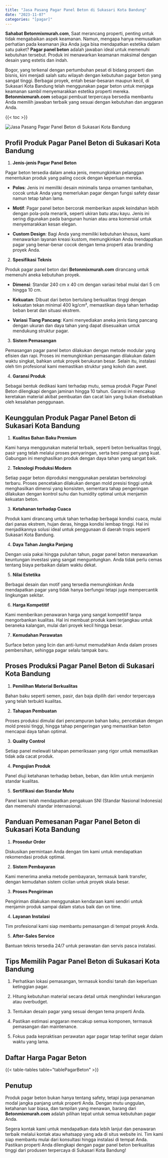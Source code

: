 ```yaml
---
title: "Jasa Pasang Pagar Panel Beton di Sukasari Kota Bandung"
date: "2023-11-07"
categories: "[pagar]"
---
```


**Sahabat Betonmixmurah.com**, Saat merancang properti, penting untuk tidak mengabaikan aspek keamanan. Namun, mengapa hanya memusatkan perhatian pada keamanan jika Anda juga bisa mendapatkan estetika dalam satu paket? **Pagar panel beton** adalah jawaban ideal untuk memenuhi kebutuhan tersebut. Produk ini menawarkan keamanan maksimal dengan desain yang estetis dan indah.  

Bogor, yang terkenal dengan pertumbuhan pesat di bidang properti dan bisnis, kini menjadi salah satu wilayah dengan kebutuhan pagar beton yang sangat tinggi. Berbagai proyek, entah besar-besaran maupun kecil, di Sukasari Kota Bandung telah menggunakan pagar beton untuk menjaga keamanan sambil menyemarakkan estetika properti mereka. **Betonmixmurah.com** sebagai pembuat terpercaya bersedia membantu Anda memilih jawaban terbaik yang sesuai dengan kebutuhan dan anggaran Anda.

{{< toc >}}

![Jasa Pasang Pagar Panel Beton di Sukasari Kota Bandung](/images/pagar/pagar-beton-09.jpg)

## Profil Produk Pagar Panel Beton di Sukasari Kota Bandung

1. **Jenis-jenis Pagar Panel Beton**  

Pagar beton tersedia dalam aneka jenis, memungkinkan pelanggan menentukan produk yang paling cocok dengan keperluan mereka.  

- **Polos**: Jenis ini memiliki desain minimalis tanpa ornamen tambahan, cocok untuk Anda yang memerlukan pagar dengan fungsi safety dasar namun tetap tahan lama.  

- **Motif**: Pagar panel beton bercorak memberikan aspek keindahan lebih dengan pola-pola menarik, seperti ukiran batu atau kayu. Jenis ini sering digunakan pada bangunan hunian atau area komersial untuk menyemarakkan kesan elegan.  

- **Custom Design**: Bagi Anda yang memiliki kebutuhan khusus, kami menawarkan layanan kreasi kustom, memungkinkan Anda mendapatkan pagar yang benar-benar cocok dengan tema properti atau branding proyek Anda.  

2. **Spesifikasi Teknis**  

Produk pagar panel beton dari **Betonmixmurah.com** dirancang untuk memenuhi aneka kebutuhan proyek.  

- **Dimensi**: Standar 240 cm x 40 cm dengan variasi tebal mulai dari 5 cm hingga 10 cm.  

- **Kekuatan**: Dibuat dari beton bertulang berkualitas tinggi dengan kekuatan tekan minimal 400 kg/cm², memastikan daya tahan terhadap beban berat dan situasi ekstrem.  

- **Variasi Tiang Pancang**: Kami menyediakan aneka jenis tiang pancang dengan ukuran dan daya tahan yang dapat disesuaikan untuk mendukung struktur pagar.  

3. **Sistem Pemasangan**  

Pemasangan pagar panel beton dilakukan dengan metode modular yang efisien dan rapi. Proses ini memungkinkan pemasangan dilakukan dalam waktu singkat, bahkan untuk proyek berukuran besar. Selain itu, instalasi oleh tim profesional kami memastikan struktur yang kokoh dan awet.  

4. **Garansi Produk**  

Sebagai bentuk dedikasi kami terhadap mutu, semua produk Pagar Panel Beton dilengkapi dengan jaminan hingga 10 tahun. Garansi ini mencakup keretakan material akibat pembuatan dan cacat lain yang bukan disebabkan oleh kesalahan penggunaan.

## Keunggulan Produk Pagar Panel Beton di Sukasari Kota Bandung 

1. **Kualitas Bahan Baku Premium**  

Kami hanya menggunakan material terbaik, seperti beton berkualitas tinggi, pasir yang telah melalui proses penyaringan, serta besi penguat yang kuat. Gabungan ini menghasilkan produk dengan daya tahan yang sangat baik.  

2. **Teknologi Produksi Modern**  

Setiap pagar beton diproduksi menggunakan peralatan berteknologi terbaru. Proses pencetakan dilakukan dengan mold presisi tinggi untuk menghasilkan dimensi yang konsisten, sementara tahap pengeringan dilakukan dengan kontrol suhu dan humidity optimal untuk menjamin kekuatan beton.  

3. **Ketahanan terhadap Cuaca**  

Produk kami dirancang untuk tahan terhadap berbagai kondisi cuaca, mulai dari panas ekstrem, hujan deras, hingga kondisi lembap tinggi. Hal ini menjadikannya solusi ideal untuk penggunaan di daerah tropis seperti Sukasari Kota Bandung.  

4. **Daya Tahan Jangka Panjang**  

Dengan usia pakai hingga puluhan tahun, pagar panel beton menawarkan keuntungan investasi yang sangat menguntungkan. Anda tidak perlu cemas tentang biaya perbaikan dalam waktu dekat.  

5. **Nilai Estetika**  

Berbagai desain dan motif yang tersedia memungkinkan Anda mendapatkan pagar yang tidak hanya berfungsi tetapi juga mempercantik lingkungan sekitar.  

6. **Harga Kompetitif**  

Kami memberikan penawaran harga yang sangat kompetitif tanpa mengorbankan kualitas. Hal ini membuat produk kami terjangkau untuk beraneka kalangan, mulai dari proyek kecil hingga besar.  

7. **Kemudahan Perawatan**  

Surface beton yang licin dan anti-lumut memudahkan Anda dalam proses pembersihan, sehingga pagar selalu tampak baru.

## Proses Produksi Pagar Panel Beton di Sukasari Kota Bandung

1. **Pemilihan Material Berkualitas**  

Bahan baku seperti semen, pasir, dan baja dipilih dari vendor terpercaya yang telah terbukti kualitas.

2. **Tahapan Pembuatan**  

Proses produksi dimulai dari pencampuran bahan baku, pencetakan dengan mold presisi tinggi, hingga tahap pengeringan yang memastikan beton mencapai daya tahan optimal.

3. **Quality Control**  

Setiap panel melewati tahapan pemeriksaan yang rigor untuk memastikan tidak ada cacat produk.

4. **Pengujian Produk**  

Panel diuji ketahanan terhadap beban, beban, dan iklim untuk menjamin standar kualitas.

5. **Sertifikasi dan Standar Mutu**  

Panel kami telah mendapatkan pengakuan SNI (Standar Nasional Indonesia) dan memenuhi standar internasional.

## Panduan Pemesanan Pagar Panel Beton di Sukasari Kota Bandung

1. **Prosedur Order**  

Diskusikan permintaan Anda dengan tim kami untuk mendapatkan rekomendasi produk optimal.

2. **Sistem Pembayaran**  

Kami menerima aneka metode pembayaran, termasuk bank transfer, dengan kemudahan sistem cicilan untuk proyek skala besar.

3. **Proses Pengiriman**  

Pengiriman dilakukan menggunakan kendaraan kami sendiri untuk menjamin produk sampai dalam status baik dan on time.

4. **Layanan Instalasi**  

Tim profesional kami siap membantu pemasangan di tempat proyek Anda.

5. **After-Sales Service**  

Bantuan teknis tersedia 24/7 untuk perawatan dan servis pasca instalasi.

## Tips Memilih Pagar Panel Beton di Sukasari Kota Bandung

1. Perhatikan lokasi pemasangan, termasuk kondisi tanah dan keperluan ketinggian pagar.  

2. Hitung kebutuhan material secara detail untuk menghindari kekurangan atau overbudget.  

3. Tentukan desain pagar yang sesuai dengan tema properti Anda.  

4. Pastikan estimasi anggaran mencakup semua komponen, termasuk pemasangan dan maintenance.  

5. Fokus pada kepraktisan perawatan agar pagar tetap terlihat segar dalam waktu yang lama.

## Daftar Harga Pagar Beton

{{< table-tables table="tablePagarBeton" >}}

## Penutup

Produk pagar beton bukan hanya tentang safety, tetapi juga penanaman modal jangka panjang untuk properti Anda. Dengan mutu unggulan, ketahanan luar biasa, dan tampilan yang menawan, barang dari **Betonmixmurah.com** adalah pilihan tepat untuk semua kebutuhan pagar Anda.  

Segera kontak kami untuk mendapatkan data lebih lanjut dan penawaran terbaik melalui kontak atau whatsapp yang ada di situs website ini. Tim kami siap membantu mulai dari konsultasi hingga instalasi di tempat Anda. Pastikan properti Anda dilengkapi dengan pagar panel beton berkualitas tinggi dari produsen terpercaya di Sukasari Kota Bandung!